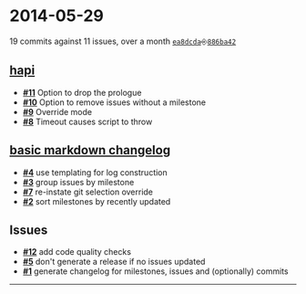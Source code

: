 # 2014-05-29
19 commits against 11 issues, over a month [`ea8dcda`](https://github.com/creativelive/mdchangelog/commit/ea8dcda)⎆[`886ba42`](https://github.com/creativelive/mdchangelog/commit/886ba42)

## [**hapi**](https://github.com/creativelive/mdchangelog/issues?milestone=2&state=open)
- [**#11**](https://github.com/creativelive/mdchangelog/issues/11) Option to drop the prologue
- [**#10**](https://github.com/creativelive/mdchangelog/issues/10) Option to remove issues without a milestone
- [**#9**](https://github.com/creativelive/mdchangelog/issues/9) Override mode
- [**#8**](https://github.com/creativelive/mdchangelog/issues/8) Timeout causes script to throw

## [**basic markdown changelog**](https://github.com/creativelive/mdchangelog/issues?milestone=1&state=open)
- [**#4**](https://github.com/creativelive/mdchangelog/issues/4) use templating for log construction
- [**#3**](https://github.com/creativelive/mdchangelog/issues/3) group issues by milestone
- [**#7**](https://github.com/creativelive/mdchangelog/issues/7) re-instate git selection override
- [**#2**](https://github.com/creativelive/mdchangelog/issues/2) sort milestones by recently updated


## Issues
- [**#12**](https://github.com/creativelive/mdchangelog/issues/12) add code quality checks
- [**#5**](https://github.com/creativelive/mdchangelog/issues/5) don&#39;t generate a release if no issues updated
- [**#1**](https://github.com/creativelive/mdchangelog/issues/1) generate changelog for milestones, issues and (optionally) commits

---
